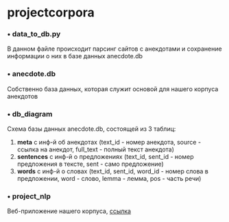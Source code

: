 # projectcorpora  

### • data_to_db.py  
В данном файле происходит парсинг сайтов с анекдотами и сохранение информации о них в базе данных anecdote.db

### • anecdote.db  
Собственно база данных, которая служит основой для нашего корпуса анекдотов

### • db_diagram
Схема базы данных anecdote.db, состоящей из 3 таблиц:  
  1. **meta** с инф-й об анекдотах (text_id - номер анекдота, source - ссылка на анекдот, full_text - полный текст анекдота)
  2. **sentences** с инф-й о предложениях (text_id, sent_id - номер предложения в тексте, sent - само предложение)
  3. **words** с инф-й о словах (text_id, sent_id, word_id - номер слова в предложении, word - слово, lemma - лемма, pos - часть речи)

### • project_nlp
Веб-приложение нашего корпуса, [ссылка](http://nlpsuper228.pythonanywhere.com)
